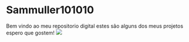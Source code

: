 # Sammuller101010
Bem vindo ao meu repositorio digital estes são alguns dos meus projetos espero que gostem!
![](https://media1.tenor.com/m/6y9g_s39dCcAAAAd/the-office.gif)
